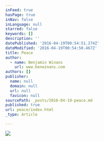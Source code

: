 ```yaml
---
inFeed: true
hasPage: true
inNav: false
inLanguage: null
starred: false
keywords: []
description: ''
datePublished: '2016-04-19T00:54:51.274Z'
dateModified: '2016-04-19T00:54:50.467Z'
title: Peace
author:
  - name: Benjamin Winans
    url: www.benwinans.com
authors: []
publisher:
  name: null
  domain: null
  url: null
  favicon: null
sourcePath: _posts/2016-04-19-peace.md
published: true
url: peace/index.html
_type: Article

---
```

![](https://the-grid-user-content.s3-us-west-2.amazonaws.com/07d06338-a3dd-43c9-82a0-e89dd93a9c5e.jpg)